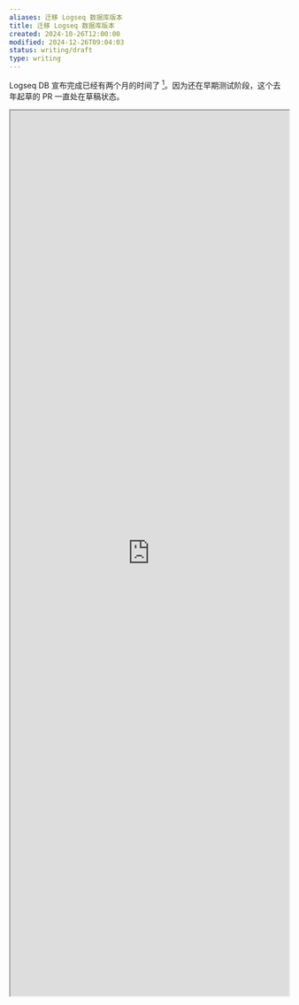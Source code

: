 ```yaml
---
aliases: 迁移 Logseq 数据库版本
title: 迁移 Logseq 数据库版本
created: 2024-10-26T12:00:00
modified: 2024-12-26T09:04:03
status: writing/draft
type: writing
---
```


Logseq DB 宣布完成已经有两个月的时间了 [^logseq-db-done]。因为还在早期测试阶段，这个去年起草的 PR 一直处在草稿状态。

 <iframe src='https://github.com/logseq/logseq/pull/9858' style='height:40vh;width:100%' class='iframe-radius' allow='fullscreen'/><center>via: <a href='https://github.com/logseq/logseq/pull/9858' target='_blank' class='external-link'>https://github.com/logseq/logseq/pull/9858</a></center>

数据库版本的诸多新特性，如文章目录、更快的全局搜索、更多的变量类型，高数据量、大页面的性能问题可能被解决，这些当然值得期待，但弊端和新挑战也非常多，比如 Markdown 文件与数据库的同步，如何兼容旧版本的诸多特性（相当于用 DB 重新把以前的功能实现一遍），这光是想想就令人头大。

## 遇到的问题
  - **Properties**: like `icon`, `created`, `file`, `file-path`, `hl-stamp` would be ignored.
  - **Syntax**: org mode, like `<`, would be abandoned.
  - **Value of property**: cannot be macro data.
  - **PDF annotate**: `edn` file would be ignored as well.
  - Others
    - too long assets name with `%xxx`

[^logseq-db-done]: https://discuss.logseq.com/t/why-the-database-version-and-how-its-going/26744, https://discuss.logseq.com/t/its-hard-to-migrate-to-the-logseq-db-version-for-logseq-md-users-logically-speaking-about-the-new-tag-feature-and-removed-namespace/28558
